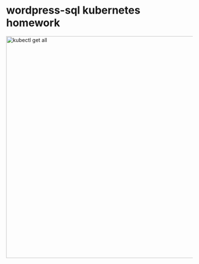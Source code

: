 # wordpress-sql kubernetes homework

<img src="screenshot/kube1.jpg" alt="kubectl get all" width=600>
